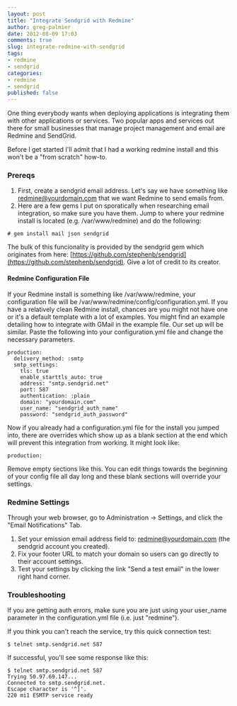 ```yaml
---
layout: post
title: "Integrate Sendgrid with Redmine"
author: greg-palmier
date: 2012-08-09 17:03
comments: true
slug: integrate-redmine-with-sendgrid
tags:
- redmine
- sendgrid
categories:
- redmine
- sendgrid
published: false
---
```


One thing everybody wants when deploying applications is integrating them with other applications or services.  Two popular apps and services out there for small businesses that manage project management and email are Redmine and SendGrid.  

Before I get started I'll admit that I had a working redmine install and this won't be a "from scratch" how-to. 

### Prereqs

1. First, create a sendgrid email address.  Let's say we have something like redmine@yourdomain.com that we want Redmine to send emails from.
2. Here are a few gems I put on sporatically when researching email integration, so make sure you have them.  Jump to where your redmine install is located (e.g. /var/www/redmine) and do the following:

```
# gem install mail json sendgrid
```
The bulk of this funcionality is provided by the sendgrid gem which originates from here: [https://github.com/stephenb/sendgrid](https://github.com/stephenb/sendgrid).  Give a lot of credit to its creator.

#### Redmine Configuration File

If your Redmine install is something like /var/www/redmine, your configuration file will be /var/www/redmine/config/configuration.yml.  If you have a relatively clean Redmine install, chances are you might not have one or it's a default template with a lot of examples.  You might find an example detailing how to integrate with GMail in the example file.  Our set up will be similar.  Paste the following into your configuration.yml file and change the necessary parameters.

```
production:
  delivery_method: :smtp
  smtp_settings:
    tls: true
    enable_starttls_auto: true
    address: "smtp.sendgrid.net"
    port: 587
    authentication: :plain
    domain: "yourdomain.com"
    user_name: "sendgrid_auth_name"
    password: "sendgrid_auth_password"
```
   
Now if you already had a configuration.yml file for the install you jumped into, there are overrides which show up as a blank section at the end which will prevent this integration from working. It might look like:

```
production:
```

Remove empty sections like this.  You can edit things towards the beginning of your config file all day long and these blank sections will override your settings.

### Redmine Settings

Through your web browser, go to Administration -> Settings, and click the "Email Notifications" Tab.
 
1.  Set your emission email address field to: redmine@yourdomain.com (the sendgrid account you created).
2.  Fix your footer URL to match your domain so users can go directly to their account settings.
3.  Test your settings by clicking the link "Send a test email" in the lower right hand corner.

### Troubleshooting

If you are getting auth errors, make sure you are just using your user_name parameter in the configuration.yml file (i.e. just "redmine").

If you think you can't reach the service, try this quick connection test:

```
$ telnet smtp.sendgrid.net 587
```
If successful, you'll see some response like this:

```
$ telnet smtp.sendgrid.net 587
Trying 50.97.69.147...
Connected to smtp.sendgrid.net.
Escape character is '^]'.
220 mi1 ESMTP service ready
```

